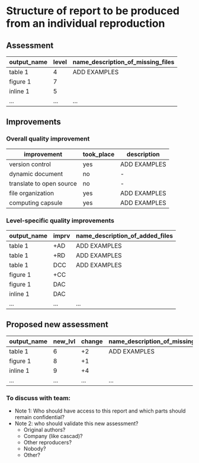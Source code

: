 # Structure of report to be produced from an individual reproduction  

## Assessment

| output_name | level | name_description_of_missing_files |
|-------------|-------|-----------------------------------|
| table 1     | 4     |        ADD EXAMPLES               |
| figure 1    | 7     |                                   |
| inline 1    | 5     |                                   |
| ...         | ...   | ...                               |  


## Improvements

### Overall quality improvement

 | improvement              | took_place |  description         |
 |--------------------------|------------|----------------------|
 | version control          |   yes      |   ADD EXAMPLES       |
 | dynamic document         |   no       |   -                  |
 | translate to open source |   no       |   -                  |
 | file organization        |   yes      |   ADD EXAMPLES       |
 | computing capsule        |   yes      |   ADD EXAMPLES       |    


###  Level-specific quality improvements

| output_name | imprv | name_description_of_added_files   |
|-------------|-------|-----------------------------------|
| table 1     | +AD   |        ADD EXAMPLES               |
| table 1     | +RD   |        ADD EXAMPLES               |
| table 1     | DCC   |        ADD EXAMPLES               |
| figure 1    | +CC   |                                   |
| figure 1    | DAC   |                                   |
| inline 1    | DAC   |                                   |
| ...         | ...   | ...                               |  




## Proposed new assessment  

| output_name | new_lvl | change | name_description_of_missing_files |
|-------------|---------|---------|-----------------------------------|
| table 1     | 6       | +2      |        ADD EXAMPLES               |
| figure 1    | 8       | +1      |                                   |
| inline 1    | 9       | +4      |                                   |
| ...         | ...     | ...     | ...                               |  



### To discuss with team:
- Note 1: Who should have access to this report and which parts should remain confidential?   
- Note 2: who should validate this new assessment?
   - Original authors?  
   - Company (like cascad)?  
   - Other reproducers?
   - Nobody?
   - Other?
